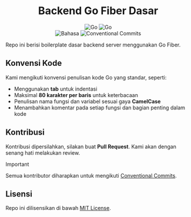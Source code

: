 <div align="center">

# Backend Go Fiber Dasar

![Go](https://img.shields.io/badge/go-%2300ADD8.svg?style=for-the-badge&logo=go&logoColor=white)
![Go](https://img.shields.io/badge/fiber-%2300ADD8.svg?style=for-the-badge)  
![Bahasa](https://img.shields.io/badge/Bahasa-Indonesia-blue)
![Conventional Commits](https://img.shields.io/badge/commit-conventional-blue.svg)

</div>

Repo ini berisi boilerplate dasar backend server menggunakan Go Fiber.

## Konvensi Kode

Kami mengikuti konvensi penulisan kode Go yang standar, seperti:

-   Menggunakan **tab** untuk indentasi
-   Maksimal **80 karakter per baris** untuk keterbacaan
-   Penulisan nama fungsi dan variabel sesuai gaya **CamelCase**
-   Menambahkan komentar pada setiap fungsi dan bagian penting dalam kode

## Kontribusi

Kontribusi dipersilahkan, silakan buat **Pull Request**. Kami akan dengan senang hati melakukan review.

> [!IMPORTANT]
>
> Semua kontributor diharapkan untuk mengikuti [Conventional Commits](https://www.conventionalcommits.org/).

## Lisensi

Repo ini dilisensikan di bawah [MIT License](LICENSE).
